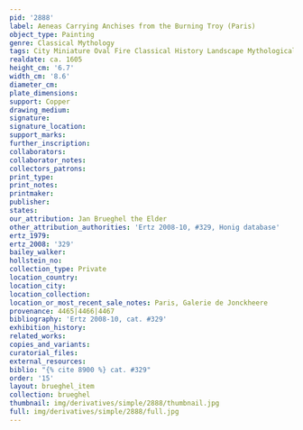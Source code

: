 ```yaml
---
pid: '2888'
label: Aeneas Carrying Anchises from the Burning Troy (Paris)
object_type: Painting
genre: Classical Mythology
tags: City Miniature Oval Fire Classical History Landscape Mythological
realdate: ca. 1605
height_cm: '6.7'
width_cm: '8.6'
diameter_cm: 
plate_dimensions: 
support: Copper
drawing_medium: 
signature: 
signature_location: 
support_marks: 
further_inscription: 
collaborators: 
collaborator_notes: 
collectors_patrons: 
print_type: 
print_notes: 
printmaker: 
publisher: 
states: 
our_attribution: Jan Brueghel the Elder
other_attribution_authorities: 'Ertz 2008-10, #329, Honig database'
ertz_1979: 
ertz_2008: '329'
bailey_walker: 
hollstein_no: 
collection_type: Private
location_country: 
location_city: 
location_collection: 
location_or_most_recent_sale_notes: Paris, Galerie de Jonckheere
provenance: 4465|4466|4467
bibliography: 'Ertz 2008-10, cat. #329'
exhibition_history: 
related_works: 
copies_and_variants: 
curatorial_files: 
external_resources: 
biblio: "{% cite 8900 %} cat. #329"
order: '15'
layout: brueghel_item
collection: brueghel
thumbnail: img/derivatives/simple/2888/thumbnail.jpg
full: img/derivatives/simple/2888/full.jpg
---
```

